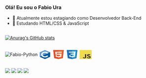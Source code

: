 ### Olá! Eu sou o Fabio Ura

<!--
**UraFabio/UraFabio** is a ✨ _special_ ✨ repository because its `README.md` (this file) appears on your GitHub profile.

Here are some ideas to get you started:-->

- 🔭 Atualmente estou estagiando como Desenvolvedor Back-End
- 🌱 Estudando HTML/CSS & JavaScript
##
[![Anurag's GitHub stats](https://github-readme-stats.vercel.app/api?username=UraFabio&count_private=true&show_icons=true&theme=transparent)](https://github.com/anuraghazra/github-readme-stats)

<div style="display: inline_block"><br>
  
  
  
  <img align="center" alt="Fabio-Python" height="30" width="40" src="https://cdn.jsdelivr.net/gh/devicons/devicon/icons/python/python-original.svg" /> 
  <img align="center" alt="Fabio-Cpp" height="30" width="40" src="https://raw.githubusercontent.com/devicons/devicon/master/icons/c/c-original.svg">
  <img align="center" alt="Fabio-HTML" height="30" width="40" src="https://raw.githubusercontent.com/devicons/devicon/master/icons/html5/html5-original.svg">
  <img align="center" alt="Fabio-CSS" height="30" width="40" src="https://raw.githubusercontent.com/devicons/devicon/master/icons/css3/css3-original.svg"> 
  <img align="center" alt="Fabio-JS" height="30" width="40" src="https://github.com/devicons/devicon/blob/master/icons/javascript/javascript-original.svg">
  <!-- <img align="right" alt="Rafa-pic" height="150" style="border-radius:50px;" src="https://media.discordapp.net/attachments/639956127056134178/890373478988013628/Publicacoes_Instagram_1_1.png?width=676&height=676"> -->
</div>
          
##        
<div> 
<!--  <a href="https://www.youtube.com/channel/UC01ZFZF1861saOZF1tJySzA" target="_blank"><img src="https://img.shields.io/badge/YouTube-FF0000?style=for-the-badge&logo=youtube&logoColor=white" target="_blank"></a> -->
  <a href="https://twitter.com/ura_fabio" target="_blank"><img src="https://img.shields.io/badge/Twitter-1DA1F2?style=for-the-badge&logo=twitter&logoColor=white" target="_blank"></a>
  <a href="https://instagram.com/fabio_uraa" target="_blank"><img src="https://img.shields.io/badge/-Instagram-%23E4405F?style=for-the-badge&logo=instagram&logoColor=white" target="_blank"></a> 
  <a href = "mailto:pgrfabioura@gmail.com"><img src="https://img.shields.io/badge/-Gmail-%23333?style=for-the-badge&logo=gmail&logoColor=white" target="_blank"></a>
  <a href="https://www.linkedin.com/in/fabio-ura-791b95202/" target="_blank"><img src="https://img.shields.io/badge/-LinkedIn-%230077B5?style=for-the-badge&logo=linkedin&logoColor=white" target="_blank"></a> 
  
</div>
          
